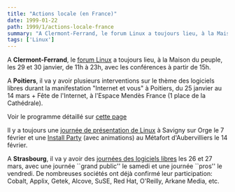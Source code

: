 ```yaml
---
title: "Actions locale (en France)"
date: 1999-01-22
path: 1999/1/actions-locale-france
summary: "A Clermont-Ferrand, le forum Linux a toujours lieu, à la Maison du peuple, les 29 et 30 janvier, de 11h à 23h, avec les conférences à partir de 15h."
tags: ['Linux']
---
```


<P>
A <B>Clermont-Ferrand</B>, le <A HREF="http://www.chez.com/linuxarverne/forum.htm">forum Linux</A> a toujours lieu, à la Maison du peuple, les 29 et 30 janvier,
de 11h à 23h, avec les conférences à partir de 15h.
</P>

<P>
A <B>Poitiers</B>, il va y avoir plusieurs interventions sur le thème des
logiciels libres durant la manifestation
"Internet et vous" à Poitiers, du 25 janvier au 14 mars + Fête de l'Internet,
à l'Espace Mendès France (1 place de la Cathédrale).
</P>

<P>
Voir le programme détaillé sur <A HREF="http://www.linux-center.org/articles/9901/poitiers.html">cette page</A>
</P>

<P>
Il y a toujours une <A HREF="http://www.planete.net/~rstep/banquise/">journée de
présentation de Linux</A> à Savigny sur Orge le 7 février et une <A HREF="http://www.eleves.ens.fr:8080/home/landau/Parinux/IP_14-02-1999.html">Install
Party</A> (avec animations) au Métafort d'Aubervilliers le 14 février.
</P>

<P>
A <B>Strasbourg</B>, il va y avoir des <A HREF="http://tux.u-strasbg.fr/JL2/">journées des logiciels libres</A>
les 26 et 27 mars, avec une journée ``grand public'' le samedi et une
journée ``pros'' le vendredi. De nombreuses sociétés ont déjà confirmé
leur participation: Cobalt, Applix, Getek, Alcove, SuSE, Red Hat, O'Reilly,
Arkane Media, etc.
</P>


